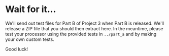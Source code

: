# Wait for it...

We'll send out test files for Part B of Project 3 when Part B is released. We'll release a ZIP file that you should then extract here. In the meantime, please test your processor using the provided tests in `../part_a` and by making your own custom tests.

Good luck!